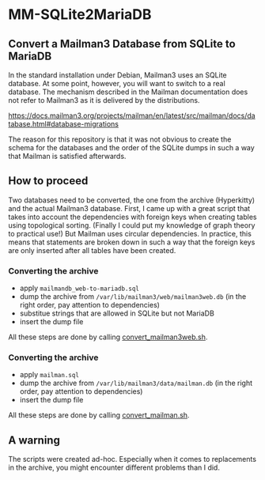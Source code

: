 # MM-SQLite2MariaDB
## Convert a Mailman3 Database from SQLite to MariaDB

In the standard installation under Debian, Mailman3 uses an SQLite database. At some point, however, you will want to switch to a real database. The mechanism described in the Mailman documentation does not refer to Mailman3 as it is delivered by the distributions.

https://docs.mailman3.org/projects/mailman/en/latest/src/mailman/docs/database.html#database-migrations

The reason for this repository is that it was not obvious to create the schema for the databases and the order of the SQLite dumps in such a way that Mailman is satisfied afterwards.

## How to proceed

Two databases need to be converted, the one from the archive (Hyperkitty) and the actual Mailman3 database. First, I came up with a great script that takes into account the dependencies with foreign keys when creating tables using topological sorting. (Finally I could put my knowledge of graph theory to practical use!) But Mailman uses circular dependencies. In practice, this means that statements are broken down in such a way that the foreign keys are only inserted after all tables have been created.

### Converting the archive
* apply `mailmandb_web-to-mariadb.sql`
* dump the archive from `/var/lib/mailman3/web/mailman3web.db` (in the right order, pay attention to dependencies)
* substitue strings that are allowed in SQLite but not MariaDB
* insert the dump file

All these steps are done by calling [convert_mailman3web.sh](convert_mailman3web.sh).

### Converting the archive
* apply `mailman.sql`
* dump the archive from `/var/lib/mailman3/data/mailman.db` (in the right order, pay attention to dependencies)
* insert the dump file

All these steps are done by calling [convert_mailman.sh](convert_mailman.sh).

## A warning

The scripts were created ad-hoc. Especially when it comes to replacements in the archive, you might encounter different problems than I did.
